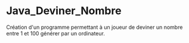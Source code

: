 # Java_Deviner_Nombre
Création d'un programme permettant à un joueur de deviner un nombre entre 1 et 100 générer par un ordinateur.
